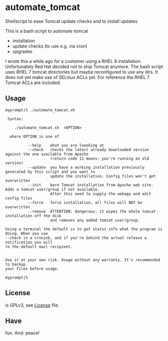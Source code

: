 # automate_tomcat
Shellscript to ease Tomcat update checks and to install updates

This is a bash script to automate tomcat

  * installation
  * update checks (to use e.g. via cron)
  * upgrades
 
I wrote this a while ago for a customer using a RHEL 8 installation. Unfortunately Red Hat decided
not to ship Tomcat anymore. The bash script uses RHEL 7 tomcat directories but maybe reconfigured
to use any dirs. It does not yet make use of SELinux ACLs yet. For reference the RHEL 7 Tomcat ACLs
are included.

## Usage
```
myprompt|% ./automate_tomcat.sh 

 Syntax:

    ./automate_tomcat.sh  <OPTION>

  where OPTION is one of

          --help    what you are loooking at
          --check   checks the latest already downloaded version against the one available from Apache
                    (return code 11 means: you're running an old version)
          --update  you have a working installation previously generated by this script and you want to
                    update the installation. Config files won't get overwritten
          --init    bare Tomcat installation from Apache web site. Adds a tomcat user/group if not available.
                    After this need to supply the webapp and edit config files
          --force   force installation, all files will NOT be overwritten
          --remove  ATTENTION: dangerous: it wipes the whole tomcat installation off the disk
                    and removes any added tomcat user/group.

Using a terminal the default is to get status info what the program is doing. When you use
--check in a cronjob, and if you're behind the actual release a notification you will
to the default mail recipient.


Use it at your own risk. Usage without any warranty. It's recommended to backup
your files before usage.

myprompt|% 
```

## License 

is GPLv3, see [License](https://github.com/drwetter/automate_tomcat/blob/main/LICENSE) file.

## Have

fun. And: peace!
